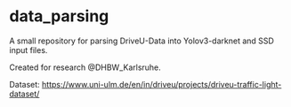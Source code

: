 # data_parsing
A small repository for parsing DriveU-Data into Yolov3-darknet and SSD input files.     

Created for research @DHBW_Karlsruhe.

Dataset: https://www.uni-ulm.de/en/in/driveu/projects/driveu-traffic-light-dataset/
